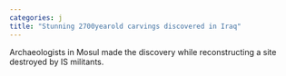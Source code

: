 ```yaml
---
categories: j
title: "Stunning 2700yearold carvings discovered in Iraq"
---
```

Archaeologists in Mosul made the discovery while reconstructing a site destroyed by IS militants.